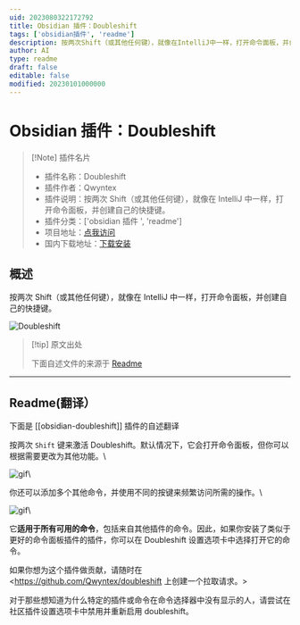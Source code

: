 ```yaml
---
uid: 2023080322172792
title: Obsidian 插件：Doubleshift
tags: ['obsidian插件', 'readme']
description: 按两次Shift（或其他任何键），就像在IntelliJ中一样，打开命令面板，并创建自己的快捷键。
author: AI
type: readme
draft: false
editable: false
modified: 20230101000000
---
```


# Obsidian 插件：Doubleshift

> [!Note] 插件名片
> - 插件名称：Doubleshift
> - 插件作者：Qwyntex
> - 插件说明：按两次 Shift（或其他任何键），就像在 IntelliJ 中一样，打开命令面板，并创建自己的快捷键。
> - 插件分类：['obsidian 插件 ', 'readme']
> - 项目地址：[点我访问](https://github.com/Qwyntex/doubleshift)
> - 国内下载地址：[下载安装](https://pkmer.cn/products/plugin/pluginMarket/?obsidian-doubleshift)

## 概述

按两次 Shift（或其他任何键），就像在 IntelliJ 中一样，打开命令面板，并创建自己的快捷键。

![Doubleshift](https://cdn.pkmer.cn/covers/obsidian-doubleshift.gif!pkmer)

> [!tip] 原文出处
>
>下面自述文件的来源于 [Readme](https://ghproxy.net/https://raw.githubusercontent.com/Qwyntex/doubleshift/master/README.md)
>

---

## Readme(翻译）

下面是 [[obsidian-doubleshift]] 插件的自述翻译

按两次 `Shift` 键来激活 Doubleshift。默认情况下，它会打开命令面板，但你可以根据需要更改为其他功能。\

![gif](https://raw.githubusercontent.com/Qwyntex/doubleshift/master/res/vid_1.gif?raw=true)\

你还可以添加多个其他命令，并使用不同的按键来频繁访问所需的操作。\

![gif](https://raw.githubusercontent.com/Qwyntex/doubleshift/master/res/vid_2.gif?raw=true)\

它**适用于所有可用的命令**，包括来自其他插件的命令。因此，如果你安装了类似于更好的命令面板插件的插件，你可以在 Doubleshift 设置选项卡中选择打开它的命令。

如果你想为这个插件做贡献，请随时在<<https://github.com/Qwyntex/doubleshift> 上创建一个拉取请求。>

对于那些想知道为什么特定的插件或命令在命令选择器中没有显示的人，请尝试在社区插件设置选项卡中禁用并重新启用 doubleshift。

